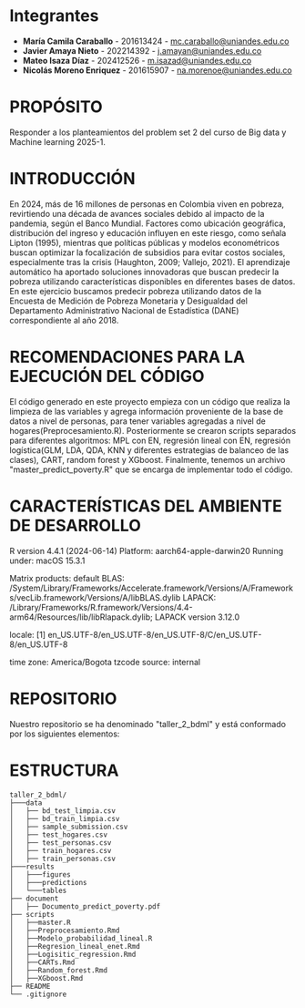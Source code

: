 # Integrantes  
- **María Camila Caraballo** - 201613424 - mc.caraballo@uniandes.edu.co  
- **Javier Amaya Nieto** - 202214392 - j.amayan@uniandes.edu.co  
- **Mateo Isaza Díaz** - 202412526 - m.isazad@uniandes.edu.co  
- **Nicolás Moreno Enriquez** - 201615907 - na.morenoe@uniandes.edu.co  

# PROPÓSITO
Responder a los planteamientos del problem set 2 del curso de Big data y Machine learning 2025-1. 

# INTRODUCCIÓN
En 2024, más de 16 millones de personas en Colombia viven en pobreza, revirtiendo una década de avances sociales debido al impacto de la pandemia, según el Banco Mundial. Factores como ubicación geográfica, distribución del ingreso y educación influyen en este riesgo, como señala Lipton (1995), mientras que políticas públicas y modelos econométricos buscan optimizar la focalización de subsidios para evitar costos sociales, especialmente tras la crisis (Haughton, 2009; Vallejo, 2021). El aprendizaje automático ha aportado soluciones innovadoras que buscan predecir la pobreza utilizando características disponibles en diferentes bases de datos. En este ejercicio buscamos predecir pobreza utilizando datos de la Encuesta de Medición de Pobreza Monetaria y Desigualdad del Departamento Administrativo Nacional de Estadística (DANE) correspondiente al año 2018.  

# RECOMENDACIONES PARA LA EJECUCIÓN DEL CÓDIGO
El código generado en este proyecto empieza con un código que realiza la limpieza de las variables y agrega información proveniente de la base de datos a nivel de personas, para tener variables agregadas a nivel de hogares(Preprocesamiento.R). Posteriormente se crearon scripts separados para diferentes algoritmos: MPL con EN, regresión lineal con EN, regresión logística(GLM, LDA, QDA, KNN y diferentes estrategias de balanceo de las clases), CART, random forest y XGboost. Finalmente, tenemos un archivo "master_predict_poverty.R" que se encarga de implementar todo el código.     

# CARACTERÍSTICAS DEL AMBIENTE DE DESARROLLO
R version 4.4.1 (2024-06-14)
Platform: aarch64-apple-darwin20
Running under: macOS 15.3.1

Matrix products: default
BLAS:   /System/Library/Frameworks/Accelerate.framework/Versions/A/Frameworks/vecLib.framework/Versions/A/libBLAS.dylib 
LAPACK: /Library/Frameworks/R.framework/Versions/4.4-arm64/Resources/lib/libRlapack.dylib;  LAPACK version 3.12.0

locale:
[1] en_US.UTF-8/en_US.UTF-8/en_US.UTF-8/C/en_US.UTF-8/en_US.UTF-8

time zone: America/Bogota
tzcode source: internal

# REPOSITORIO
Nuestro repositorio se ha denominado "taller_2_bdml" y está conformado por los siguientes elementos:

# ESTRUCTURA
```plaintext
taller_2_bdml/
├───data
│   ├── bd_test_limpia.csv
│   ├── bd_train_limpia.csv
│   ├── sample_submission.csv
│   ├── test_hogares.csv
│   ├── test_personas.csv
│   ├── train_hogares.csv
│   ├── train_personas.csv
├───results
│   ├───figures
│   ├───predictions
│   └───tables
├── document
│   ├── Documento_predict_poverty.pdf
├── scripts
│   ├──master.R
│   ├──Preprocesamiento.Rmd
│   ├──Modelo_probabilidad_lineal.R
│   ├──Regresion_lineal_enet.Rmd
│   ├──Logisitic_regression.Rmd
│   ├──CARTs.Rmd
│   ├──Random_forest.Rmd
│   ├──XGboost.Rmd
├── README
└── .gitignore
```

